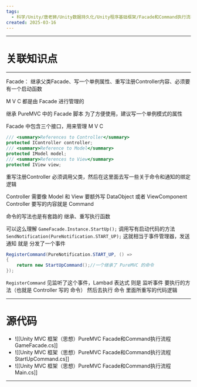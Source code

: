 ```yaml
---
tags:
  - 科学/Unity/唐老狮/Unity数据持久化/Unity程序基础框架/Facade和Command执行流程
created: 2025-03-16
---
```


---
# 关联知识点



---

Facade：
继承父类Facade、写一个单例属性、重写注册Controller内容、必须要有一个启动函数


M V C 都是由 Facade 进行管理的

继承 PureMVC 中的 Facade 脚本
为了方便使用，建议写一个单例模式的属性

Facade 中包含三个接口，用来管理 M V C
```C#
/// <summary>References to Controller</summary>  
protected IController controller;  
/// <summary>Reference to Model</summary>  
protected IModel model;  
/// <summary>References to View</summary>  
protected IView view;
```

重写注册Controller
必须调用父类，然后在这里面去写一些关于命令和通知的绑定逻辑

Controller 需要像 Model 和 View 要额外写 DataObject 或者 ViewComponent
Controller 要写的内容就是 Command

命令的写法也是有套路的
继承、重写执行函数


可以这么理解
`GameFacade.Instance.StartUp();` 调用写有启动代码的方法 `SendNotification(PureNotification.START_UP);`
这就相当于事件管理器，发送通知 就是 分发了一个事件

```C#
RegisterCommand(PureNotification.START_UP, () =>  
{  
    return new StartUpCommand();//一个继承了 PureMVC 的命令  
});
```

`RegisterCommand` 见监听了这个事件，Lambad 表达式 则是 监听事件 要执行的方法（也就是 Controller 写的 命令）
然后去执行 命令 里面所重写的代码逻辑

---
# 源代码

- ![[Unity MVC 框架（思想）PureMVC Facade和Command执行流程 GameFacade.cs]]
-  ![[Unity MVC 框架（思想）PureMVC Facade和Command执行流程 StartUpCommand.cs]]
- ![[Unity MVC 框架（思想）PureMVC Facade和Command执行流程 Main.cs]]


---